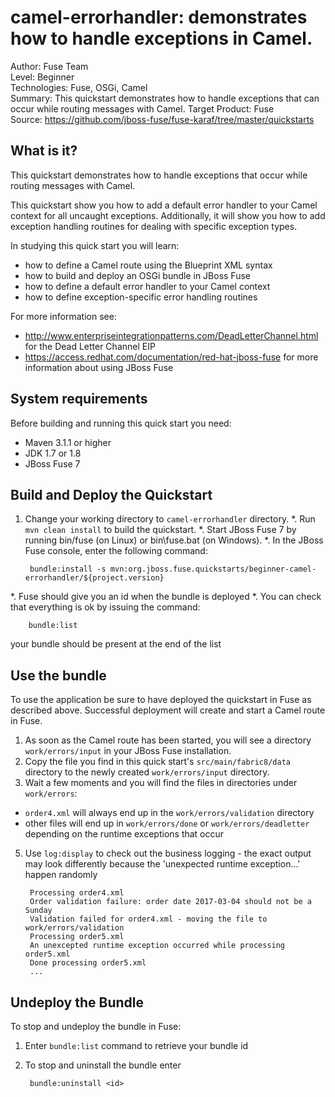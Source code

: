 camel-errorhandler: demonstrates how to handle exceptions in Camel.
===================================
Author: Fuse Team  
Level: Beginner  
Technologies: Fuse, OSGi, Camel  
Summary: This quickstart demonstrates how to handle exceptions that can occur while routing messages with Camel.
Target Product: Fuse  
Source: <https://github.com/jboss-fuse/fuse-karaf/tree/master/quickstarts>

What is it?
-----------

This quickstart demonstrates how to handle exceptions that occur while routing messages with Camel.

This quickstart show you how to add a default error handler to your Camel context for all uncaught exceptions.
Additionally, it will show you how to add exception handling routines for dealing with specific exception types.

In studying this quick start you will learn:

* how to define a Camel route using the Blueprint XML syntax
* how to build and deploy an OSGi bundle in JBoss Fuse
* how to define a default error handler to your Camel context
* how to define exception-specific error handling routines

For more information see:

* http://www.enterpriseintegrationpatterns.com/DeadLetterChannel.html for the Dead Letter Channel EIP
* https://access.redhat.com/documentation/red-hat-jboss-fuse for more information about using JBoss Fuse


System requirements
-------------------

Before building and running this quick start you need:

* Maven 3.1.1 or higher
* JDK 1.7 or 1.8
* JBoss Fuse 7


Build and Deploy the Quickstart
-------------------------------

1. Change your working directory to `camel-errorhandler` directory.
*. Run `mvn clean install` to build the quickstart.
*. Start JBoss Fuse 7 by running bin/fuse (on Linux) or bin\fuse.bat (on Windows).
*. In the JBoss Fuse console, enter the following command:

        bundle:install -s mvn:org.jboss.fuse.quickstarts/beginner-camel-errorhandler/${project.version}

*. Fuse should give you an id when the bundle is deployed
*. You can check that everything is ok by issuing  the command:

        bundle:list
   your bundle should be present at the end of the list


Use the bundle
--------------

To use the application be sure to have deployed the quickstart in Fuse as described above. Successful deployment will create and start a Camel route in Fuse.

1. As soon as the Camel route has been started, you will see a directory `work/errors/input` in your JBoss Fuse installation.
2. Copy the file you find in this quick start's `src/main/fabric8/data` directory to the newly created
`work/errors/input` directory.
4. Wait a few moments and you will find the files in directories under `work/errors`:

  * `order4.xml` will always end up in the `work/errors/validation` directory
  * other files will end up in `work/errors/done` or `work/errors/deadletter` depending on the runtime exceptions that occur
5. Use `log:display` to check out the business logging - the exact output may look differently because the 'unexpected runtime exception...' happen randomly

        Processing order4.xml
        Order validation failure: order date 2017-03-04 should not be a Sunday
        Validation failed for order4.xml - moving the file to work/errors/validation
        Processing order5.xml
        An unexcepted runtime exception occurred while processing order5.xml
        Done processing order5.xml
        ...

Undeploy the Bundle
-------------------

To stop and undeploy the bundle in Fuse:

1. Enter `bundle:list` command to retrieve your bundle id
2. To stop and uninstall the bundle enter

        bundle:uninstall <id>
 
